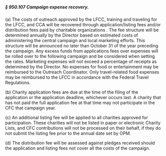 ##### § 950.107 Campaign expense recovery. #####

(a) The costs of outreach approved by the LFCC, training and traveling for the LFCC, and CCA will be recovered through application/listing fees and/or distribution fees paid by charitable organizations . The fee structure will be determined annually by the Director based on estimated costs of administering the central campaign and local marketing efforts. This structure will be announced no later than October 31 of the year preceding the campaign. Any excess funds from applications fees over expenses will be rolled over to the following campaign and be considered when setting the rates. Marketing expenses will not exceed a percentage of receipts as determined by the Director. No expenses for food or entertainment may be reimbursed to the Outreach Coordinator. Only travel-related food expenses may be reimbursed to the LFCC in accordance with the Federal Travel Regulations.

(b) Charity application fees are due at the time of the filing of the application or the application deadline, whichever occurs last. A charity that has not paid the full application fee at that time may not participate in the CFC that campaign year.

(c) An additional listing fee will be applied to all charities approved for participation. These charities will not be listed in paper or electronic Charity Lists, and CFC contributions will not be processed on their behalf, if they do not submit the listing fee prior to the annual date set by OPM.

(d) The distribution fee will be assessed against pledges received should the application and listing fees not cover all the costs of the campaign.